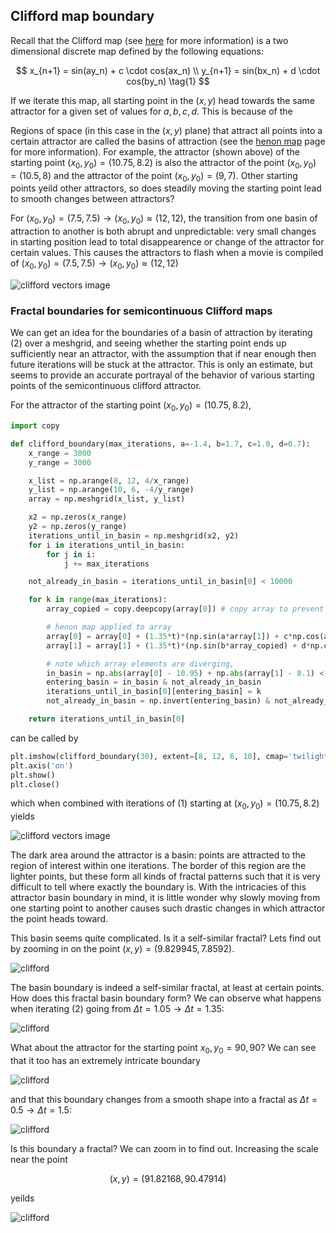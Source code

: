 ## Clifford map boundary

Recall that the Clifford map (see [here](/clifford-map.md) for more information) is a two dimensional discrete map defined by the following equations:

$$
x_{n+1} = sin(ay_n) + c \cdot cos(ax_n) \\
y_{n+1} = sin(bx_n) + d \cdot cos(by_n)
\tag{1}
$$

If we iterate this map, all starting point in the $(x, y)$ head towards the same attractor for a given set of values for $a, b, c, d$. This is because of the 

Regions of space (in this case in the $(x, y)$ plane) that attract all points into a certain attractor are called the basins of attraction (see the [henon map](/henon-map.md) page for more information).  For example, the attractor (shown above) of the starting point $(x_0, y_0) = (10.75, 8.2)$ is also the attractor of the point $(x_0, y_0) = (10.5, 8)$ and the attractor of the point $(x_0, y_0) = (9, 7)$.  Other starting points yeild other attractors, so does steadily moving the starting point lead to smooth changes between attractors? 

For $(x_0, y_0) = (7.5, 7.5) \to (x_0, y_0) \approx (12, 12)$, the transition from one basin of attraction to another is both abrupt and unpredictable: very small changes in starting position lead to total disappearence or change of the attractor for certain values. This causes the attractors to flash when a movie is compiled of  $(x_0, y_0) = (7.5, 7.5) \to (x_0, y_0) \approx (12, 12)$

![clifford vectors image]({{https://blbadger.github.io}}clifford_attractor/clifford_ranged.gif)


### Fractal boundaries for semicontinuous Clifford maps

We can get an idea for the boundaries of a basin of attraction by iterating (2) over a meshgrid, and seeing whether the starting point ends up sufficiently near an attractor, with the assumption that if near enough then future iterations will be stuck at the attractor.  This is only an estimate, but seems to provide an accurate portrayal of the behavior of various starting points of the semicontinuous clifford attractor.

For the attractor of the starting point $(x_0, y_0) = (10.75, 8.2)$, 

```python
import copy

def clifford_boundary(max_iterations, a=-1.4, b=1.7, c=1.0, d=0.7):
	x_range = 3000
	y_range = 3000

	x_list = np.arange(8, 12, 4/x_range)
	y_list = np.arange(10, 6, -4/y_range)
	array = np.meshgrid(x_list, y_list)

	x2 = np.zeros(x_range)
	y2 = np.zeros(y_range)
	iterations_until_in_basin = np.meshgrid(x2, y2)
	for i in iterations_until_in_basin:
		for j in i:
			j += max_iterations

	not_already_in_basin = iterations_until_in_basin[0] < 10000

	for k in range(max_iterations):
		array_copied = copy.deepcopy(array[0]) # copy array to prevent premature modification of x array

		# henon map applied to array 
		array[0] = array[0] + (1.35*t)*(np.sin(a*array[1]) + c*np.cos(a*array[0]))
		array[1] = array[1] + (1.35*t)*(np.sin(b*array_copied) + d*np.cos(b*array[1]))

		# note which array elements are diverging, 
		in_basin = np.abs(array[0] - 10.95) + np.abs(array[1] - 8.1) < 1
		entering_basin = in_basin & not_already_in_basin
		iterations_until_in_basin[0][entering_basin] = k
		not_already_in_basin = np.invert(entering_basin) & not_already_in_basin

	return iterations_until_in_basin[0]
```
can be called by

```python
plt.imshow(clifford_boundary(30), extent=[8, 12, 6, 10], cmap='twilight_shifted', alpha=1)
plt.axis('on')
plt.show()
plt.close()
```

which when combined with iterations of (1) starting at $(x_0, y_0) = (10.75, 8.2)$ yields

![clifford vectors image]({{https://blbadger.github.io}}clifford_attractor/Clifford_boundary.png)

The dark area around the attractor is a basin: points are attracted to the region of interest within one iterations.  The border of this region are the lighter points, but these form all kinds of fractal patterns such that it is very difficult to tell where exactly the boundary is.  With the intricacies of this attractor basin boundary in mind, it is little wonder why slowly moving from one starting point to another causes such drastic changes in which attractor the point heads toward.

This basin seems quite complicated.  Is it a self-similar fractal?  Lets find out by zooming in on the point $(x, y) = (9.829945, 7.8592)$.

![clifford]({{https://blbadger.github.io}}clifford_attractor/clifford_bound_zoom1.gif)


The basin boundary is indeed a self-similar fractal, at least at certain points.  How does this fractal basin boundary form?  We can observe what happens when iterating (2) going from $\Delta t=1.05 \to \Delta t=1.35$:

![clifford]({{https://blbadger.github.io}}clifford_attractor/clifford_boundary_20.gif)

What about the attractor for the starting point $x_0, y_0 = 90, 90$? We can see that it too has an extremely intricate boundary

![clifford]({{https://blbadger.github.io}}clifford_attractor/clifford_boundary_9090.png)

and that this boundary changes from a smooth shape into a fractal as $\Delta t=0.5 \to \Delta t=1.5$:

![clifford]({{https://blbadger.github.io}}clifford_attractor/clifford_boundary_9090.gif)

Is this boundary a fractal? We can zoom in to find out.  Increasing the scale near the point 

$$
(x, y) = (91.82168, 90.47914)
$$

yeilds

![clifford]({{https://blbadger.github.io}}clifford_attractor/clifford_bound_zoom2.gif)
